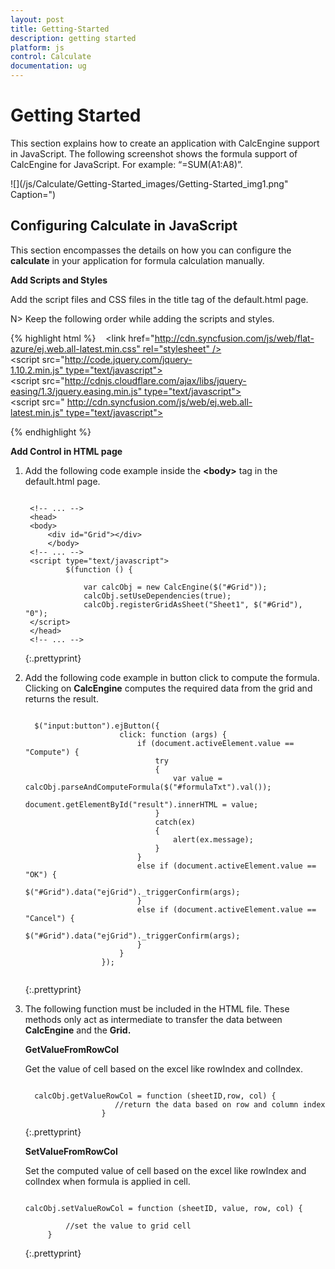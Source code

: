 ```yaml
---
layout: post
title: Getting-Started
description: getting started
platform: js
control: Calculate
documentation: ug
---
```


# Getting Started

This section explains how to create an application with CalcEngine support in JavaScript. The following screenshot shows the formula support of CalcEngine for JavaScript. For example: “=SUM(A1:A8)”.

![](/js/Calculate/Getting-Started_images/Getting-Started_img1.png" Caption=")

## Configuring Calculate in JavaScript

This section encompasses the details on how you can configure the **calculate** in your application for formula calculation manually.

**Add Scripts and Styles**

Add the script files and CSS files in the title tag of the default.html page.

N>  Keep the following order while adding the scripts and styles.



{% highlight html %}
  
<link href="http://cdn.syncfusion.com/js/web/flat-azure/ej.web.all-latest.min.css" rel="stylesheet" />
<script src="http://code.jquery.com/jquery-1.10.2.min.js" type="text/javascript"> </script>
<script src="http://cdnjs.cloudflare.com/ajax/libs/jquery-easing/1.3/jquery.easing.min.js" type="text/javascript"> </script>
<script src=" http://cdn.syncfusion.com/js/web/ej.web.all-latest.min.js" type="text/javascript"></script>

{% endhighlight %}

**Add Control in HTML page**

1. Add the following code example inside the **&lt;body&gt;** tag in the default.html page.

   ~~~

	<!-- ... -->
	<head>
	<body>
		<div id="Grid"></div>
		</body>
	<!-- ... -->
	<script type="text/javascript">
			$(function () {

				var calcObj = new CalcEngine($("#Grid"));
				calcObj.setUseDependencies(true);
				calcObj.registerGridAsSheet("Sheet1", $("#Grid"), "0");
	</script>
	</head>
	<!-- ... -->

   ~~~
   {:.prettyprint}



2. Add the following code example in button click to compute the formula. Clicking on **CalcEngine** computes the required data from the grid and returns the result.

   ~~~

	 $("input:button").ejButton({
						click: function (args) {
							if (document.activeElement.value == "Compute") {
								try
								{
									var value = calcObj.parseAndComputeFormula($("#formulaTxt").val());
									document.getElementById("result").innerHTML = value;
								}
								catch(ex)
								{
									alert(ex.message);
								}
							}
							else if (document.activeElement.value == "OK") {
								$("#Grid").data("ejGrid")._triggerConfirm(args);
							}
							else if (document.activeElement.value == "Cancel") {
								$("#Grid").data("ejGrid")._triggerConfirm(args);
							}
						}
					});


   ~~~
   {:.prettyprint}

3. The following function must be included in the HTML file. These methods only act as intermediate to transfer the data between **CalcEngine** and the **Grid.**



   **GetValueFromRowCol**

   Get the value of cell based on the excel like rowIndex and colIndex.

   ~~~

	 calcObj.getValueRowCol = function (sheetID,row, col) {
					   //return the data based on row and column index
					}

   ~~~
   {:.prettyprint}




   **SetValueFromRowCol**

   Set the computed value of cell based on the excel like rowIndex and colIndex when formula is applied in cell.

   ~~~

   calcObj.setValueRowCol = function (sheetID, value, row, col) {

            //set the value to grid cell
        }

   ~~~
   {:.prettyprint}



